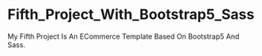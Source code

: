 # Fifth_Project_With_Bootstrap5_Sass
My Fifth Project Is An ECommerce  Template Based On Bootstrap5 And Sass.
